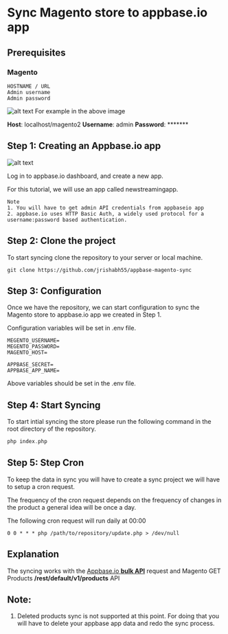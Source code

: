# Sync Magento store to appbase.io app

## Prerequisites
### Magento

```plaintext
HOSTNAME / URL
Admin username
Admin password
```

![alt text](https://i.imgur.com/prAOP1R.png "Magento2 login screen.")
For example in the above image

**Host**: localhost/magento2
**Username**: admin
**Password**: \*\*\*\*\*\*\*

## Step 1: Creating an Appbase.io app
![alt text](https://i.imgur.com/r6hWKAG.gif "Creating new appbase app")

Log in to  appbase.io dashboard, and create a new app.

For this tutorial, we will use an app called newstreamingapp.

```plaintext
Note
1. You will have to get admin API credentials from appbaseio app
2. appbase.io uses HTTP Basic Auth, a widely used protocol for a username:password based authentication.
```

## Step 2: Clone the project

To start syncing clone the repository to your server or local machine.

`git clone https://github.com/jrishabh55/appbase-magento-sync`

## Step 3: Configuration

Once we have the repository, we can start configuration to sync the Magento store to appbase.io app we created in Step 1.

Configuration variables will be set in .env file.
```
MEGENTO_USERNAME=
MEGENTO_PASSWORD=
MAGENTO_HOST=

APPBASE_SECRET=
APPBASE_APP_NAME=
```

Above variables should be set in the .env file.

## Step 4: Start Syncing
To start intial syncing the store please run the following command in the root directory of the repository.
```php
php index.php
```

## Step 5: Step Cron

To keep the data in sync you will have to create a sync project we will have to setup a cron request.

The frequency of the cron request depends on the frequency of changes in the product a general idea will be once a day.

The following cron request will run daily at 00:00

`0 0 * * * php /path/to/repository/update.php > /dev/null`

## Explanation

The syncing works with the [Appbase.io **bulk API**](https://rest.appbase.io/#1162c8a2-733f-aee0-1c57-63fc3979feeb) request and Magento GET Products **\/rest\/default\/v1\/products** API

## Note:

1. Deleted products sync is not supported at this point. For doing that you will have to delete your appbase app data and redo the sync process.
